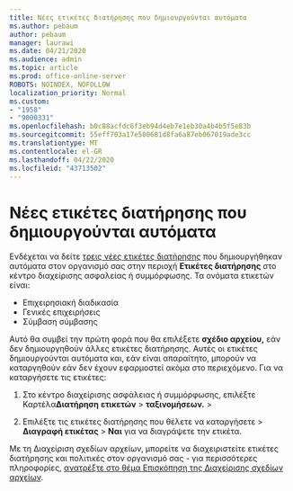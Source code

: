 ```yaml
---
title: Νέες ετικέτες διατήρησης που δημιουργούνται αυτόματα
ms.author: pebaum
author: pebaum
manager: laurawi
ms.date: 04/21/2020
ms.audience: admin
ms.topic: article
ms.prod: office-online-server
ROBOTS: NOINDEX, NOFOLLOW
localization_priority: Normal
ms.custom:
- "1958"
- "9000331"
ms.openlocfilehash: b0c88acfdc6f3eb94d4eb7e1eb30a4b4b5f5e83b
ms.sourcegitcommit: 55eff703a17e500681d8fa6a87eb067019ade3cc
ms.translationtype: MT
ms.contentlocale: el-GR
ms.lasthandoff: 04/22/2020
ms.locfileid: "43713502"
---
```

# <a name="new-retention-labels-created-automatically"></a>Νέες ετικέτες διατήρησης που δημιουργούνται αυτόματα

Ενδέχεται να δείτε [τρεις νέες ετικέτες διατήρησης](https://docs.microsoft.com/office365/securitycompliance/file-plan-manager#default-retention-labels-and-label-policy) που δημιουργήθηκαν αυτόματα στον οργανισμό σας στην περιοχή **Ετικέτες διατήρησης** στο κέντρο διαχείρισης ασφαλείας ή συμμόρφωσης. Τα ονόματα ετικετών είναι:

- Επιχειρησιακή διαδικασία
- Γενικές επιχειρήσεις
- Σύμβαση σύμβασης

Αυτό θα συμβεί την πρώτη φορά που θα επιλέξετε **σχέδιο αρχείου,** εάν δεν δημιουργηθούν άλλες ετικέτες διατήρησης. Αυτές οι ετικέτες δημιουργούνται αυτόματα και, εάν είναι απαραίτητο, μπορούν να καταργηθούν εάν δεν έχουν εφαρμοστεί ακόμα στο περιεχόμενο. Για να καταργήσετε τις ετικέτες:

1. Στο κέντρο διαχείρισης ασφάλειας ή συμμόρφωσης, επιλέξτε Καρτέλα**Διατήρηση** **ετικετών** >  **ταξινομήσεων.** > 

1. Επιλέξτε τις ετικέτες διατήρησης που θέλετε να καταργήσετε > **Διαγραφή ετικέτας** > **Ναι** για να διαγράψετε την ετικέτα.

Με τη Διαχείριση σχεδίων αρχείων, μπορείτε να διαχειριστείτε ετικέτες διατήρησης και πολιτικές στον οργανισμό σας - για περισσότερες πληροφορίες, [ανατρέξτε στο θέμα Επισκόπηση της Διαχείρισης σχεδίων αρχείων](https://docs.microsoft.com/office365/securitycompliance/file-plan-manager).